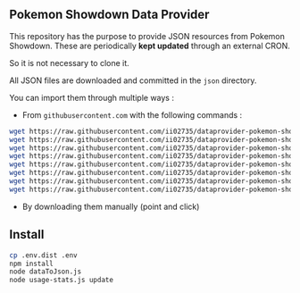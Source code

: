 ## Pokemon Showdown Data Provider

This repository has the purpose to provide JSON resources from Pokemon Showdown.
These are periodically **kept updated** through an external CRON.

So it is not necessary to clone it.

All JSON files are downloaded and committed in the `json` directory.

You can import them through multiple ways :

- From `githubusercontent.com` with the following commands :
```sh
wget https://raw.githubusercontent.com/ii02735/dataprovider-pokemon-showdown/main/json/types.json
wget https://raw.githubusercontent.com/ii02735/dataprovider-pokemon-showdown/main/json/abilities.json
wget https://raw.githubusercontent.com/ii02735/dataprovider-pokemon-showdown/main/json/learns.json
wget https://raw.githubusercontent.com/ii02735/dataprovider-pokemon-showdown/main/json/natures.json
wget https://raw.githubusercontent.com/ii02735/dataprovider-pokemon-showdown/main/json/pokemonTier.json
wget https://raw.githubusercontent.com/ii02735/dataprovider-pokemon-showdown/main/json/items.json
wget https://raw.githubusercontent.com/ii02735/dataprovider-pokemon-showdown/main/json/moves.json
wget https://raw.githubusercontent.com/ii02735/dataprovider-pokemon-showdown/main/json/pokemons.json
```

- By downloading them manually (point and click)

## Install

```sh
cp .env.dist .env
npm install
node dataToJson.js
node usage-stats.js update
```